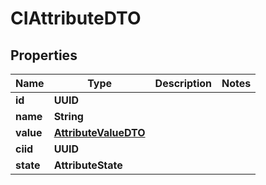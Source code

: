 

# CIAttributeDTO


## Properties

Name | Type | Description | Notes
------------ | ------------- | ------------- | -------------
**id** | **UUID** |  | 
**name** | **String** |  | 
**value** | [**AttributeValueDTO**](AttributeValueDTO.md) |  | 
**ciid** | **UUID** |  | 
**state** | **AttributeState** |  | 



